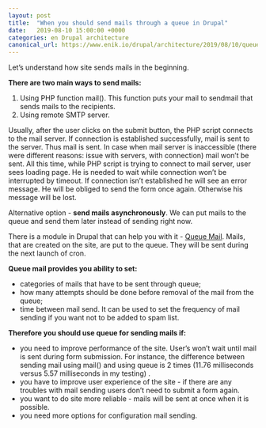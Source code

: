 ```yaml
---
layout: post
title:  "When you should send mails through a queue in Drupal"
date:   2019-08-10 15:00:00 +0000
categories: en Drupal architecture
canonical_url: https://www.enik.io/drupal/architecture/2019/08/10/queue-mail.html
---
```

Let’s understand how site sends mails in the beginning.

**There are two main ways to send mails:**
1. Using PHP function mail(). This function puts your mail to sendmail that sends mails to the recipients.
2. Using remote SMTP server.

Usually, after the user clicks on the submit button, the PHP script connects to the mail server. If connection is established successfully, mail is sent to the server. Thus mail is sent. In case when mail server is inaccessible (there were different reasons: issue with servers, with connection) mail won’t be sent. All this time, while PHP script is trying to connect to mail server, user sees loading page. He is needed to wait while connection won’t be interrupted by timeout. If connection isn’t established he will see an error message. He will be obliged to send the form once again. Otherwise his message will be lost.

Alternative option - **send mails asynchronously**. We can put mails to the queue and send them later instead of sending right now.

There is a module in Drupal that can help you with it - [Queue Mail](https://www.drupal.org/project/queue_mail). Mails, that are created on the site, are put to the queue. They will be sent during the next launch of cron. 

**Queue mail provides you ability to set:**
* categories of mails that have to be sent through queue;
* how many attempts should be done before removal of the mail from the queue;
* time between mail send. It can be used to set the frequency of mail sending if you want not to be added to spam list.

**Therefore you should use queue for sending mails if:**
* you need to improve performance of the site. User’s won’t wait until mail is sent during form submission. For instance, the difference between sending mail using mail() and using queue is 2 times (11.76 milliseconds versus 5.57 milliseconds in my testing) .
* you have to improve user experience of the site - if there are any troubles with mail sending users don’t need to submit a form again.
* you want to do site more reliable - mails will be sent at once when it is possible.
* you need more options for configuration mail sending. 
